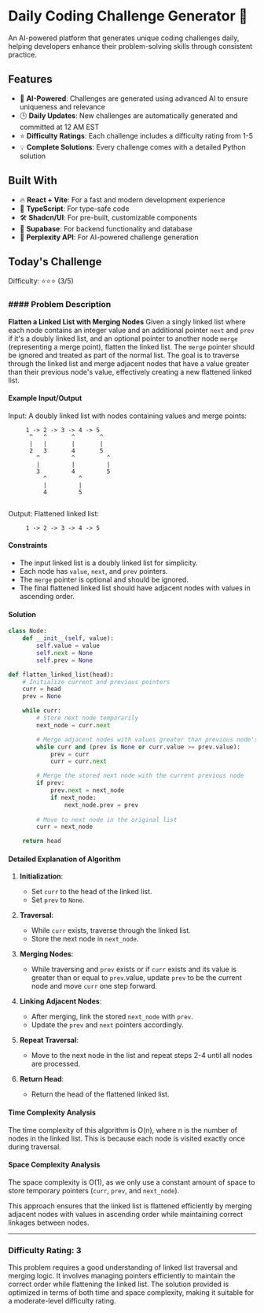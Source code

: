 # Daily Coding Challenge Generator 🚀

An AI-powered platform that generates unique coding challenges daily, helping developers enhance their problem-solving skills through consistent practice.

## Features

- 🤖 **AI-Powered**: Challenges are generated using advanced AI to ensure uniqueness and relevance
- 🕒 **Daily Updates**: New challenges are automatically generated and committed at 12 AM EST
- ⭐ **Difficulty Ratings**: Each challenge includes a difficulty rating from 1-5
- 💡 **Complete Solutions**: Every challenge comes with a detailed Python solution

## Built With

- 🔥 **React + Vite**: For a fast and modern development experience
- 🔷 **TypeScript**: For type-safe code
- 🛠️ **Shadcn/UI**: For pre-built, customizable components
- 🔌 **Supabase**: For backend functionality and database
- 🤖 **Perplexity API**: For AI-powered challenge generation

## Today's Challenge

Difficulty: ⭐⭐⭐ (3/5)

### #### Problem Description
**Flatten a Linked List with Merging Nodes**
Given a singly linked list where each node contains an integer value and an additional pointer `next` and `prev` if it's a doubly linked list, and an optional pointer to another node `merge` (representing a merge point), flatten the linked list. The `merge` pointer should be ignored and treated as part of the normal list. The goal is to traverse through the linked list and merge adjacent nodes that have a value greater than their previous node's value, effectively creating a new flattened linked list.

#### Example Input/Output

Input: A doubly linked list with nodes containing values and merge points:
```
     1 -> 2 -> 3 -> 4 -> 5
      ^   ^       ^       ^
      |   |       |       |  
      2   3       4       5
        ^         ^         ^
        |         |         |
        3         4         5
          ^         ^         
          |         |         
          4         5         
            
```
Output: Flattened linked list:
```
     1 -> 2 -> 3 -> 4 -> 5
```

#### Constraints
- The input linked list is a doubly linked list for simplicity.
- Each node has `value`, `next`, and `prev` pointers.
- The `merge` pointer is optional and should be ignored.
- The final flattened linked list should have adjacent nodes with values in ascending order.

#### Solution

```python
class Node:
    def __init__(self, value):
        self.value = value
        self.next = None
        self.prev = None

def flatten_linked_list(head):
    # Initialize current and previous pointers
    curr = head
    prev = None

    while curr:
        # Store next node temporarily
        next_node = curr.next

        # Merge adjacent nodes with values greater than previous node's value
        while curr and (prev is None or curr.value >= prev.value):
            prev = curr
            curr = curr.next

        # Merge the stored next node with the current previous node
        if prev:
            prev.next = next_node
            if next_node:
                next_node.prev = prev
        
        # Move to next node in the original list
        curr = next_node

    return head
```

#### Detailed Explanation of Algorithm

1. **Initialization**:
   - Set `curr` to the head of the linked list.
   - Set `prev` to `None`.

2. **Traversal**:
   - While `curr` exists, traverse through the linked list.
   - Store the next node in `next_node`.

3. **Merging Nodes**:
   - While traversing and `prev` exists or if `curr` exists and its value is greater than or equal to `prev`.value, update `prev` to be the current node and move `curr` one step forward.

4. **Linking Adjacent Nodes**:
   - After merging, link the stored `next_node` with `prev`.
   - Update the `prev` and `next` pointers accordingly.

5. **Repeat Traversal**:
   - Move to the next node in the list and repeat steps 2-4 until all nodes are processed.

6. **Return Head**:
   - Return the head of the flattened linked list.

#### Time Complexity Analysis
The time complexity of this algorithm is O(n), where n is the number of nodes in the linked list. This is because each node is visited exactly once during traversal.

#### Space Complexity Analysis
The space complexity is O(1), as we only use a constant amount of space to store temporary pointers (`curr`, `prev`, and `next_node`).

This approach ensures that the linked list is flattened efficiently by merging adjacent nodes with values in ascending order while maintaining correct linkages between nodes.

---

### Difficulty Rating: 3

This problem requires a good understanding of linked list traversal and merging logic. It involves managing pointers efficiently to maintain the correct order while flattening the linked list. The solution provided is optimized in terms of both time and space complexity, making it suitable for a moderate-level difficulty rating.